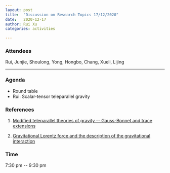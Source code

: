 ```yaml
---
layout: post
title:  "Discussion on Research Topics 17/12/2020"
date:   2020-12-17
author: Rui Xu
categories: activities

---
```



### Attendees

Rui, Junjie, Shoulong, Yong, Hongbo, Chang, Xueli, Lijing

---



### Agenda

- Round table
- Rui: Scalar-tensor teleparallel gravity


### References
1. [Modified teleparallel theories of gravity -- Gauss-Bonnet and trace extensions](https://arxiv.org/abs/1606.05557)

2. [Gravitational Lorentz force and the description of the gravitational interaction](https://arxiv.org/abs/gr-qc/9703059)






### Time

7:30 pm -- 9:30 pm
